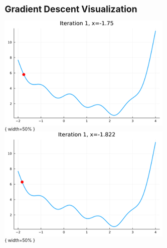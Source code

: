# Gradient Descent Visualization


![alt-text-1](gd1.gif "Gradient Descent"){ width=50% } ![alt-text-2](gd2.gif "Gradient Descent"){ width=50% }

<!--
![Image title](https://dummyimage.com/600x400/eee/aaa){ .image25percent }
-->
